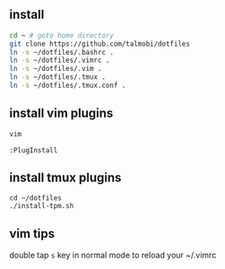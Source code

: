 ## install
```bash
cd ~ # goto home directory
git clone https://github.com/talmobi/dotfiles
ln -s ~/dotfiles/.bashrc .
ln -s ~/dotfiles/.vimrc .
ln -s ~/dotfiles/.vim .
ln -s ~/dotfiles/.tmux .
ln -s ~/dotfiles/.tmux.conf .
```

## install vim plugins
```bash
vim
```

```vim
:PlugInstall
```

## install tmux plugins
```vim
cd ~/dotfiles
./install-tpm.sh
```

## vim tips
double tap `s` key in normal mode to reload your ~/.vimrc

